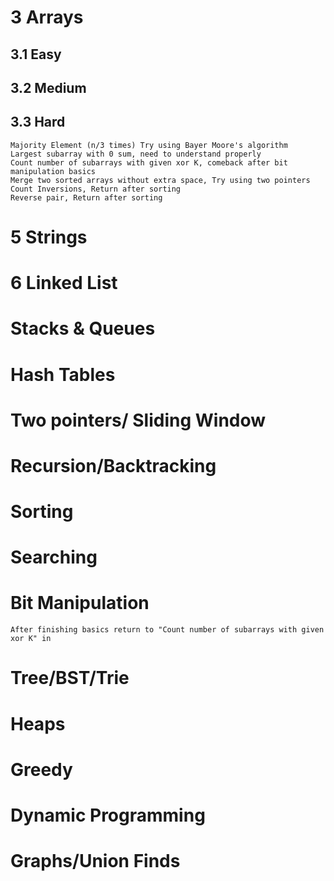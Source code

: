 # 3 Arrays

## 3.1 Easy

## 3.2 Medium

## 3.3 Hard

    Majority Element (n/3 times) Try using Bayer Moore's algorithm
    Largest subarray with 0 sum, need to understand properly
    Count number of subarrays with given xor K, comeback after bit manipulation basics
    Merge two sorted arrays without extra space, Try using two pointers
    Count Inversions, Return after sorting
    Reverse pair, Return after sorting

# 5 Strings

# 6 Linked List

# Stacks & Queues

# Hash Tables

# Two pointers/ Sliding Window

# Recursion/Backtracking

# Sorting

# Searching

# Bit Manipulation

    After finishing basics return to "Count number of subarrays with given xor K" in

# Tree/BST/Trie

# Heaps

# Greedy

# Dynamic Programming

# Graphs/Union Finds
